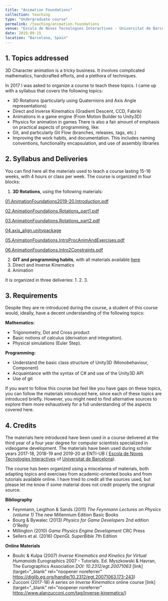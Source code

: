 ```yaml
---
title: "Animation Foundations"
collection: teaching
type: "Undergraduate course"
permalink: /teaching/animation-foundations
venue: "Escola de Noves Tecnologies Interactives - Universitat de Barcelona"
date: 2019-09-15
location: "Barcelona, Spain"
---
```


## 1. Topics addressed


3D Character animation is a tricky business. It involves complicated mathematics, handcrafted efforts, and a plethora of techniques. 

In 2017 I was asked to organize a course to teach these topics. I came up with a syllabus that covers the following topics:
 * 3D Rotations (particularly using Quaternions and Axis Angle representations)
 * Direct and Inverse Kinematics (Gradient Descent, CCD, Fabrik)
 * Animations in a game engine (From Motion Builder to Unity3D)
 * Physics for animation in games
  There is also a fair amount of emphasis on practical aspects of programming, like:
 * Git, and particularly Git Flow (branches, releases, tags, etc.)
 * Improving the work habits, and documentation. This includes naming conventions, functionality encapsulation, and use of assembly libraries


## 2. Syllabus and Deliveries
You can find here all the materials used to teach a course lasting 15-16 weeks, with 4 hours or class per week.
 The course is organized in four blocks:
 1. **3D Rotations**, using the following materials: 
 
 
[01.AnimationFoundations2019-20.Introduction.pdf](files/courses/animation-foundations/01.AnimationFoundations2019-20.Introduction.pdf)

[02.AnimationFoundations.Rotations_part1.pdf](files/courses/animation-foundations/02.AnimationFoundations.Rotations_part1.pdf)

[03.AnimationFoundations.Rotations_part2.pdf](files/courses/animation-foundations/03.AnimationFoundations.Rotations_part2.pdf)

[04.axis_align.unitypackage](files/courses/animation-foundations/04.axis_align.unitypackage)

[05.AnimationFoundations.IntroProcAnimAndExercises.pdf](files/courses/animation-foundations/05.AnimationFoundations.IntroProcAnimAndExercises.pdf)

[06.AnimationFoundations.Intro2Constraints.pdf](files/courses/animation-foundations/06.AnimationFoundations.Intro2Constraints.pdf)

 
 
  2. **GIT and programming habits**, with all materials available [here](./anim-foundations/3Drotations)
 3. Direct and Inverse Kinematics
 4. Animation 
 
 It is organized in three deliveries:
 1.
 2.
 3.
 
 
 
 
 
## 3. Requirements
Despite they are re-introduced during the course, a student of this course would, ideally, have a decent understanding of the following topics:

**Mathematics:**
* Trigonometry, Dot and Cross product
* Basic notions of calculus (derivation and integration). 
* Physical simulations (Euler Step).

**Programming:** 
* Understand the basic class structure of Unity3D (Monobehaviour, Component)
* Acquaintance with the syntax of C# and use of the Unity3D API
* Use of git

If you want to follow this course but feel like you have gaps on these topics, you can follow the materials introduced here, since each of these topics are introduced briefly. However, you might need to find alternative sources to explore them more exhaustively for a full understanding of the aspects covered here.

## 4. Credits

The materials here introduced have been used in a course delivered at the third year of a four year degree for computer scientists specialized in videogame development. The materials have been used during scholar years 2017-18, 2018-19 and 2019-20 at ENTI-UB ( [Escola de Noves Tecnologies Interactives](http://www.enti.cat) of [Universitat de Barcelona](http://www.ub.edu)).

The course has been organized using a miscelanea of materials, both adapting topics and exercises from academic-oriented books and from tutorials available online. I have tried to credit all the sources used, but please let me know if some material does not credit properly the original source.

**Bibliography**

*	Feynmann, Leigthon & Sands (2011) *The Feynmann Lectures on Physics (volume 1)*  The new Millennium Edition Basic Books
*	Bourg & Bywalec (2013) *Physics for Game Developers*  2nd edition O'Reilly
*	Millington (2010) *Game Physics Engine Development* CRC Press
*	Sellers et al. (2016) *OpenGL SuperBible* 7th Edition

**Online Materials**

* Boulic &  Kulpa (2007) *Inverse Kinematics and Kinetics for Virtual Humanoids* Eurographics 2007 - Tutorials. Ed. Myszkowski &  Havran, The Eurographics Association *DOI: 10.2312/egt.20071063* [link](target="_blank" rel="noopener noreferrer" https://diglib.eg.org/handle/10.2312/egt.20071063.173-243)
* Zucconi (2017-18) *A series on Inverse Kinematics* online course [link](target="_blank" rel="noopener noreferrer" https://www.alanzucconi.com/tag/inverse-kinematics/)















